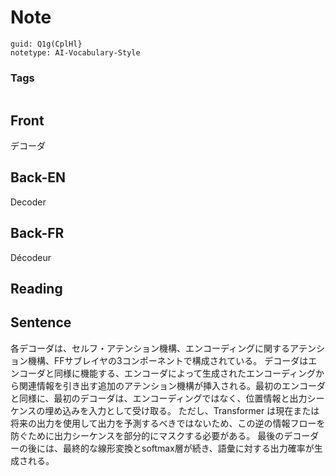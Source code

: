 # Note
```
guid: Q1g(CplHl}
notetype: AI-Vocabulary-Style
```

### Tags
```
```

## Front
デコーダ

## Back-EN
Decoder

## Back-FR
Décodeur

## Reading


## Sentence
各デコーダは、セルフ・アテンション機構、エンコーディングに関するアテンション機構、FFサブレイヤの3コンポーネントで構成されている。 デコーダはエンコーダと同様に機能する、エンコーダによって生成されたエンコーディングから関連情報を引き出す追加のアテンション機構が挿入される。最初のエンコーダと同様に、最初のデコーダは、エンコーディングではなく、位置情報と出力シーケンスの埋め込みを入力として受け取る。 ただし、Transformer は現在または将来の出力を使用して出力を予測するべきではないため、この逆の情報フローを防ぐために出力シーケンスを部分的にマスクする必要がある。 最後のデコーダーの後には、最終的な線形変換とsoftmax層が続き、語彙に対する出力確率が生成される。
